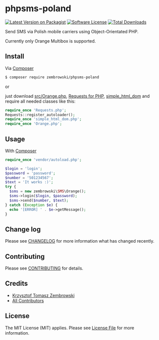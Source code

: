 # phpsms-poland

[![Latest Version on Packagist][ico-version]][link-packagist]
[![Software License][ico-license]](LICENSE.md)
[![Total Downloads][ico-downloads]][link-downloads]

Send SMS via Polish mobile carriers using Object-Orientated PHP.

Currently only Orange Multibox is supported.


## Install

Via [Composer](https://getcomposer.org) 

``` bash
$ composer require zembrowski/phpsms-poland
```

or  

just download [src/Orange.php](src/Orange.php), [Requests for PHP](http://requests.ryanmccue.info), [simple_html_dom](https://github.com/EmanueleMinotto/simple-html-dom) and require all needed classes like this:
``` php
require_once 'Requests.php';
Requests::register_autoloader();
require_once 'simple_html_dom.php';
require_once 'Orange.php';
```


## Usage

With [Composer](https://getcomposer.org) 
``` php
require_once 'vendor/autoload.php';

$login = 'login';
$password = 'password';
$number = '501234567';
$text = 'It works :)';
try {
  $sms = new zembrowski\SMS\Orange();
  $sms->login($login, $password);
  $sms->send($number, $text);
} catch (Exception $e) {
  echo '[ERROR] ' . $e->getMessage();
}
```


## Change log

Please see [CHANGELOG](CHANGELOG.md) for more information what has changed recently.


## Contributing

Please see [CONTRIBUTING](CONTRIBUTING.md) for details.


## Credits

- [Krzysztof Tomasz Zembrowski](https://github.com/zembrowski)
- [All Contributors][link-contributors]


## License

The MIT License (MIT) applies. Please see [License File](LICENSE) for more information.

[ico-version]: https://img.shields.io/packagist/v/zembrowski/phpsms-poland.svg?style=flat-square
[ico-license]: https://img.shields.io/badge/license-MIT-brightgreen.svg?style=flat-square
[ico-travis]: https://img.shields.io/travis/zembrowski/phpsms-poland/master.svg?style=flat-square
[ico-scrutinizer]: https://img.shields.io/scrutinizer/coverage/g/zembrowski/phpsms-poland.svg?style=flat-square
[ico-coveralls]: https://img.shields.io/coveralls/zembrowski/phpsms-poland/phpsms-poland.svg?style=flat-square
[ico-code-quality]: https://img.shields.io/scrutinizer/g/zembrowski/phpsms-poland.svg?style=flat-square
[ico-downloads]: https://img.shields.io/packagist/dt/zembrowski/phpsms-poland.svg?style=flat-square

[link-packagist]: https://packagist.org/packages/zembrowski/phpsms-poland
[link-travis]: https://travis-ci.org/zembrowski/phpsms-poland
[link-coveralls]: https://coveralls.io/r/zembrowski/phpsms-poland
[link-code-quality]: https://scrutinizer-ci.com/g/zembrowski/phpsms-poland
[link-downloads]: https://packagist.org/packages/zembrowski/phpsms-poland
[link-author]: https://github.com/zembrowski
[link-contributors]: ../../contributors
